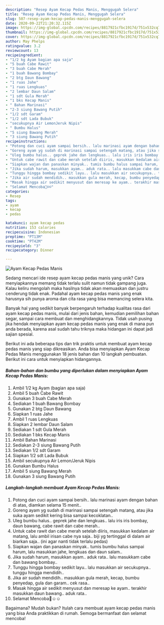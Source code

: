 ```yaml
---
description: "Resep Ayam Kecap Pedas Manis, Menggugah Selera"
title: "Resep Ayam Kecap Pedas Manis, Menggugah Selera"
slug: 507-resep-ayam-kecap-pedas-manis-menggugah-selera
date: 2020-09-22T21:20:32.115Z
image: https://img-global.cpcdn.com/recipes/8817921cfbc1917d/751x532cq70/ayam-kecap-pedas-manis-foto-resep-utama.jpg
thumbnail: https://img-global.cpcdn.com/recipes/8817921cfbc1917d/751x532cq70/ayam-kecap-pedas-manis-foto-resep-utama.jpg
cover: https://img-global.cpcdn.com/recipes/8817921cfbc1917d/751x532cq70/ayam-kecap-pedas-manis-foto-resep-utama.jpg
author: May Phelps
ratingvalue: 3.2
reviewcount: 13
recipeingredient:
- "1/2 kg Ayam bagian apa saja"
- "5 buah Cabe Rawit"
- "3 buah Cabe Merah"
- "1 buah Bawang Bombay"
- "2 btg Daun Bawang"
- "1 ruas Jahe"
- "1 ruas Lengkuas"
- "2 lembar Daun Salam"
- "1 sdt Gula Merah"
- "1 bks Kecap Manis"
- " Bahan Marinasi"
- "2-3 siung Bawang Putih"
- "1/2 sdt Garam"
- "1/2 sdt Lada Bubuk"
- "secukupnya Air LemonJeruk Nipis"
- " Bumbu Halus"
- "5 siung Bawang Merah"
- "3 siung Bawang Putih"
recipeinstructions:
- "Potong dan cuci ayam sampai bersih.. lalu marinasi ayam dengan bahan di atas, diamkan selama 15 menit.."
- "Goreng ayam yg sudah di marinasi sampai setengah matang, atau jika suka ayam sedikit kering bisa sampai kecoklatan.."
- "Uleg bumbu halus.. geprek jahe dan lengkuas.. lalu iris iris bombay, daun bawang, cabe rawit dan cabe merah.."
- "Untuk cabe rawit dan cabe merah setelah diiris, masukkan kedalam air matang, lalu ambil irisan cabe nya saja.. biji yg tertinggal di dalam air biarkan saja.. (ini agar nanti tidak terlalu pedas)"
- "Siapkan wajan dan panaskan minyak.. tumis bumbu halus sampai harum, lalu masukkan jahe, lengkuas dan daun salam.."
- "Jika sudah harum, masukkan ayam.. aduk rata.. lalu masukkam cabe dan bawang bombay.."
- "Tunggu hingga bombay sedikit layu.. lalu masukkan air secukupnya.. tunggu hingga mendidih.."
- "Jika air sudah mendidih.. masukkan gula merah, kecap, bumbu penyedap, gula dan garam.. cek rasa.."
- "Masak hingga air sedikit menyusut dan meresap ke ayam.. terakhir masukkan daun bawang.. aduk rata.."
- "Selamat Mencoba🤤☺️☺️"
categories:
- Resep
tags:
- ayam
- kecap
- pedas

katakunci: ayam kecap pedas 
nutrition: 153 calories
recipecuisine: Indonesian
preptime: "PT13M"
cooktime: "PT42M"
recipeyield: "3"
recipecategory: Dinner

---
```



![Ayam Kecap Pedas Manis](https://img-global.cpcdn.com/recipes/8817921cfbc1917d/751x532cq70/ayam-kecap-pedas-manis-foto-resep-utama.jpg)

Sedang mencari ide resep ayam kecap pedas manis yang unik? Cara menyiapkannya memang tidak terlalu sulit namun tidak gampang juga. Kalau keliru mengolah maka hasilnya tidak akan memuaskan dan justru cenderung tidak enak. Padahal ayam kecap pedas manis yang enak harusnya sih punya aroma dan cita rasa yang bisa memancing selera kita.

Banyak hal yang sedikit banyak berpengaruh terhadap kualitas rasa dari ayam kecap pedas manis, mulai dari jenis bahan, kemudian pemilihan bahan segar, sampai cara membuat dan menghidangkannya. Tidak usah pusing jika hendak menyiapkan ayam kecap pedas manis yang enak di mana pun anda berada, karena asal sudah tahu triknya maka hidangan ini dapat jadi sajian spesial.




Berikut ini ada beberapa tips dan trik praktis untuk membuat ayam kecap pedas manis yang siap dikreasikan. Anda bisa menyiapkan Ayam Kecap Pedas Manis menggunakan 18 jenis bahan dan 10 langkah pembuatan. Berikut ini cara untuk menyiapkan hidangannya.

<!--inarticleads1-->

##### Bahan-bahan dan bumbu yang diperlukan dalam menyiapkan Ayam Kecap Pedas Manis:

1. Ambil 1/2 kg Ayam (bagian apa saja)
1. Ambil 5 buah Cabe Rawit
1. Gunakan 3 buah Cabe Merah
1. Sediakan 1 buah Bawang Bombay
1. Gunakan 2 btg Daun Bawang
1. Siapkan 1 ruas Jahe
1. Ambil 1 ruas Lengkuas
1. Siapkan 2 lembar Daun Salam
1. Sediakan 1 sdt Gula Merah
1. Sediakan 1 bks Kecap Manis
1. Ambil  Bahan Marinasi
1. Sediakan 2-3 siung Bawang Putih
1. Sediakan 1/2 sdt Garam
1. Siapkan 1/2 sdt Lada Bubuk
1. Ambil secukupnya Air Lemon/Jeruk Nipis
1. Gunakan  Bumbu Halus
1. Ambil 5 siung Bawang Merah
1. Gunakan 3 siung Bawang Putih




<!--inarticleads2-->

##### Langkah-langkah membuat Ayam Kecap Pedas Manis:

1. Potong dan cuci ayam sampai bersih.. lalu marinasi ayam dengan bahan di atas, diamkan selama 15 menit..
1. Goreng ayam yg sudah di marinasi sampai setengah matang, atau jika suka ayam sedikit kering bisa sampai kecoklatan..
1. Uleg bumbu halus.. geprek jahe dan lengkuas.. lalu iris iris bombay, daun bawang, cabe rawit dan cabe merah..
1. Untuk cabe rawit dan cabe merah setelah diiris, masukkan kedalam air matang, lalu ambil irisan cabe nya saja.. biji yg tertinggal di dalam air biarkan saja.. (ini agar nanti tidak terlalu pedas)
1. Siapkan wajan dan panaskan minyak.. tumis bumbu halus sampai harum, lalu masukkan jahe, lengkuas dan daun salam..
1. Jika sudah harum, masukkan ayam.. aduk rata.. lalu masukkam cabe dan bawang bombay..
1. Tunggu hingga bombay sedikit layu.. lalu masukkan air secukupnya.. tunggu hingga mendidih..
1. Jika air sudah mendidih.. masukkan gula merah, kecap, bumbu penyedap, gula dan garam.. cek rasa..
1. Masak hingga air sedikit menyusut dan meresap ke ayam.. terakhir masukkan daun bawang.. aduk rata..
1. Selamat Mencoba🤤☺️☺️




Bagaimana? Mudah bukan? Itulah cara membuat ayam kecap pedas manis yang bisa Anda praktikkan di rumah. Semoga bermanfaat dan selamat mencoba!

